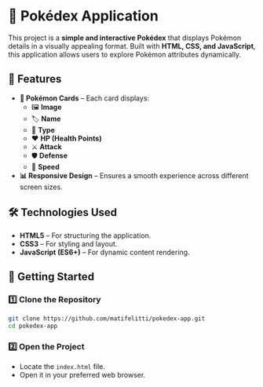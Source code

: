 # 🔴 Pokédex Application

This project is a **simple and interactive Pokédex** that displays Pokémon details in a visually appealing format. Built with **HTML, CSS, and JavaScript**, this application allows users to explore Pokémon attributes dynamically.

## 🚀 Features

- **📌 Pokémon Cards** – Each card displays:
  - 🖼️ **Image**
  - 🏷️ **Name**
  - 🌟 **Type**
  - ❤️ **HP (Health Points)**
  - ⚔️ **Attack**
  - 🛡️ **Defense**
  - 💨 **Speed**
- **📊 Responsive Design** – Ensures a smooth experience across different screen sizes.

## 🛠️ Technologies Used

- **HTML5** – For structuring the application.
- **CSS3** – For styling and layout.
- **JavaScript (ES6+)** – For dynamic content rendering.

## 📌 Getting Started

### 1️⃣ Clone the Repository

```sh
git clone https://github.com/matifelitti/pokedex-app.git
cd pokedex-app
```

### 2️⃣ Open the Project

- Locate the `index.html` file.
- Open it in your preferred web browser.
